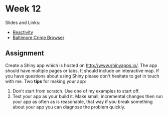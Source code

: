 # Week 12

Slides and Links:

- [Reactivity](https://datasciencespecialization.github.io/Developing_Data_Products/Shiny_Part_2/Shiny_Part_2.html)
- [Baltimore Crime Browser](https://github.com/seankross/Baltimore_Crime_Browser)

## Assignment

Create a Shiny app which is hosted on http://www.shinyapps.io/. The app should
have multiple pages or tabs. It should include an interactive map. If you have
questions about using Shiny please don't hesitate to get in touch with me. Two
**tips** for making your app:

1. Don't start from scratch. Use one of my examples to start off.
2. Test your app as your build it. Make small, incremental changes then run your
app as often as is reasonable, that way if you break something about your app
you can diagnose the problem quickly.